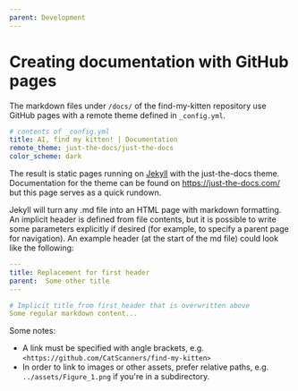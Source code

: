 ```yaml
---
parent: Development
---
```


# Creating documentation with GitHub pages

The markdown files under `/docs/` of the find-my-kitten repository use GitHub pages with a remote theme defined in `_config.yml`.
```yml
# contents of _config.yml
title: AI, find my kitten! | Documentation
remote_theme: just-the-docs/just-the-docs
color_scheme: dark
```

The result is static pages running on [Jekyll](<https://jekyllrb.com/>) with the just-the-docs theme. Documentation for the theme can be found on <https://just-the-docs.com/> but this page serves as a quick rundown.

Jekyll will turn any .md file into an HTML page with markdown formatting. An implicit header is defined from file contents, but it is possible to write some parameters explicitly if desired (for example, to specify a parent page for navigation). An example header (at the start of the md file) could look like the following:
```yml
---
title: Replacement for first header
parent:  Some other title
---

# Implicit title from first header that is overwritten above
Some regular markdown content...
```

Some notes:
- A link must be specified with angle brackets, e.g. `<https://github.com/CatScanners/find-my-kitten>`
- In order to link to images or other assets, prefer relative paths, e.g. `../assets/Figure_1.png` if you're in a subdirectory.